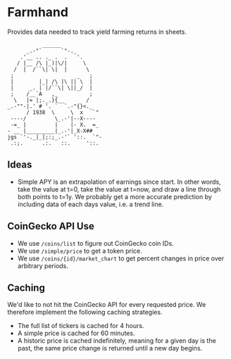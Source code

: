 # Farmhand

Provides data needed to track yield farming returns in sheets.

```
           ______
      _.-"`      `"-._
    .'__ .. ._ .  .   '.
   / |__ /\ |_)|\/|     \
  /  |  /``\| \|  |      \
 ;                    _   ;
 |        |_| /\ |\ || \  |
 |     _. | |/``\| \||_/  |
 ;    /__`A   ,_          ;
  \   |= |;._.}{__       /
_.-""-|.' # '. `  `.-"{}<._
      / 1938  \     \  x   `"
 ----/         \_.-'|--X----
 -=_ |         |    |- X.  =_
- __ |_________|_.-'|_X-X##
jgs `'-._|_|;:;_.-'` '::.  `"-
 .:;.      .:.   ::.     '::.
```

## Ideas

- Simple APY is an extrapolation of earnings since start. In other words, take the value at t=0, take the value at t=now, and draw a line through both points to t=1y. We probably get a more accurate prediction by including data of each days value, i.e. a trend line.

## CoinGecko API Use

- We use `/coins/list` to figure out CoinGecko coin IDs.
- We use `/simple/price` to get a token price.
- We use `/coins/{id}/market_chart` to get percent changes in price over arbitrary periods.

## Caching

We'd like to not hit the CoinGecko API for every requested price. We therefore implement the following caching strategies.

- The full list of tickers is cached for 4 hours.
- A simple price is cached for 60 minutes.
- A historic price is cached indefinitely, meaning for a given day is the past, the same price change is returned until a new day begins.
